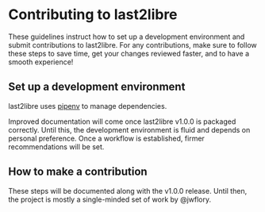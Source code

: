 Contributing to last2libre
==========================

These guidelines instruct how to set up a development environment and submit contributions to last2libre.
For any contributions, make sure to follow these steps to save time, get your changes reviewed faster, and to have a smooth experience!


## Set up a development environment

last2libre uses [pipenv](https://pipenv.readthedocs.io/en/latest/) to manage dependencies.

Improved documentation will come once last2libre v1.0.0 is packaged correctly.
Until this, the development environment is fluid and depends on personal preference.
Once a workflow is established, firmer recommendations will be set.


## How to make a contribution

These steps will be documented along with the v1.0.0 release.
Until then, the project is mostly a single-minded set of work by @jwflory.

